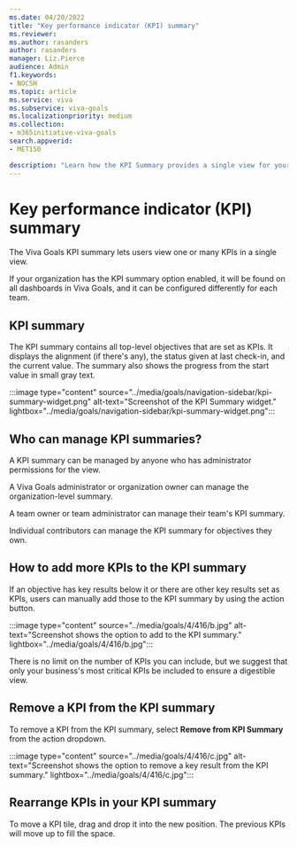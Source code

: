 ```yaml
---
ms.date: 04/20/2022
title: "Key performance indicator (KPI) summary"
ms.reviewer: 
ms.author: rasanders
author: rasanders
manager: Liz.Pierce
audience: Admin
f1.keywords:
- NOCSH
ms.topic: article
ms.service: viva
ms.subservice: viva-goals
ms.localizationpriority: medium
ms.collection:  
- m365initiative-viva-goals
search.appverid:
- MET150

description: "Learn how the KPI Summary provides a single view for your most important KPIs."
---
```


# Key performance indicator (KPI) summary

The Viva Goals KPI summary lets users view one or many KPIs in a single view.

If your organization has the KPI summary option enabled, it will be found on all dashboards in Viva Goals, and it can be configured differently for each team.

## KPI summary

The KPI summary contains all top-level objectives that are set as KPIs. It displays the alignment (if there's any), the status given at last check-in, and the current value. The summary also shows the progress from the start value in small gray text.

:::image type="content" source="../media/goals/navigation-sidebar/kpi-summary-widget.png" alt-text="Screenshot of the KPI Summary widget." lightbox="../media/goals/navigation-sidebar/kpi-summary-widget.png":::

## Who can manage KPI summaries? 

A KPI summary can be managed by anyone who has administrator permissions for the view.

A Viva Goals administrator or organization owner can manage the organization-level summary.

A team owner or team administrator can manage their team's KPI summary.

Individual contributors can manage the KPI summary for objectives they own.

## How to add more KPIs to the KPI summary

If an objective has key results below it or there are other key results set as KPIs, users can manually add those to the KPI summary by using the action button.

:::image type="content" source="../media/goals/4/416/b.jpg" alt-text="Screenshot shows the option to add to the KPI summary." lightbox="../media/goals/4/416/b.jpg":::

There is no limit on the number of KPIs you can include, but we suggest that only your business's most critical KPIs be included to ensure a digestible view.

## Remove a KPI from the KPI summary
  
To remove a KPI from the KPI summary, select **Remove from KPI Summary** from the action dropdown.

:::image type="content" source="../media/goals/4/416/c.jpg" alt-text="Screenshot shows the option to remove a key result from the KPI summary." lightbox="../media/goals/4/416/c.jpg":::

## Rearrange KPIs in your KPI summary

To move a KPI tile, drag and drop it into the new position. The previous KPIs will move up to fill the space.

